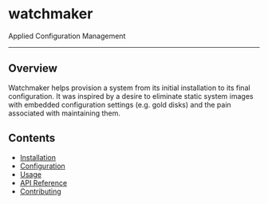 # watchmaker

Applied Configuration Management

--------------

## Overview

Watchmaker helps provision a system from its initial installation to its final
configuration. It was inspired by a desire to eliminate static system images
with embedded configuration settings (e.g. gold disks) and the pain associated
with maintaining them.

## Contents

*   [Installation](installation.md)
*   [Configuration](configuration.md)
*   [Usage](usage.md)
*   [API Reference](api.md)
*   [Contributing](contributing.rst)
